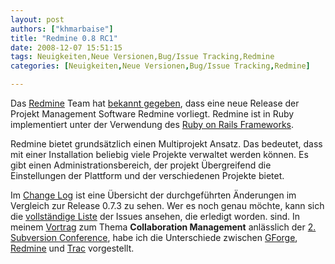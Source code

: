 ```yaml
---
layout: post
authors: ["khmarbaise"]
title: "Redmine 0.8 RC1"
date: 2008-12-07 15:51:15
tags: Neuigkeiten,Neue Versionen,Bug/Issue Tracking,Redmine
categories: [Neuigkeiten,Neue Versionen,Bug/Issue Tracking,Redmine]

---
```

Das <a href="http://www.redmine.org">Redmine</a> Team hat <a href="http://www.redmine.org/news/show/19">bekannt gegeben</a>, dass eine neue Release der Projekt Management Software Redmine vorliegt. Redmine ist in Ruby implementiert unter der Verwendung des <a href="http://www.rubyonrails.org/">Ruby on Rails Frameworks</a>.

Redmine bietet grundsätzlich einen Multiprojekt Ansatz. Das bedeutet, dass mit einer Installation beliebig viele Projekte verwaltet werden können. Es gibt einen Administrationsbereich, der projekt Übergreifend die Einstellungen der Plattform und der verschiedenen Projekte bietet. 

Im <a href="http://www.redmine.org/wiki/redmine/Changelog">Change Log</a> ist eine Übersicht der durchgeführten Änderungen im Vergleich zur Release 0.7.3 zu sehen. Wer es noch genau möchte, kann sich die <a href="http://www.redmine.org/versions/show/2">vollständige Liste</a> der Issues ansehen, die erledigt worden. sind.
In meinem <a href="http://www.soebes.de/files/SubConf2008Collaboration.pdf">Vortrag</a> zum Thema <strong>Collaboration Management</strong> anlässlich der <a href="http://www.subconf.de">2. Subversion Conference</a>, habe ich die Unterschiede zwischen <a href="http://gforge.org">GForge</a>, <a href="http://www.redmine.org">Redmine</a> und <a href="http://trac.edgewall.org">Trac</a> vorgestellt.

